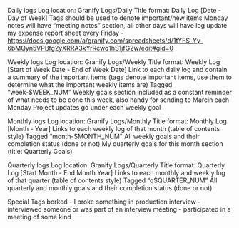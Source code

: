 Daily logs
Log location: Granify Logs/Daily
Title format: Daily Log [Date - Day of Week]
Tags should be used to denote important/new items
Monday notes will have “meeting notes” section, all other days will have log
update my expense report sheet every Friday - https://docs.google.com/a/granify.com/spreadsheets/d/1tYFS_Yy-6bMQyn5VPBfg2yXRRA3kYrRcwq1hS1jfG2w/edit#gid=0

Weekly logs
Log location: Granify Logs/Weekly
Title format: Weekly Log [Start of Week Date - End of Week Date]
Link to each daily log and contain a summary of the important items (tags denote important items, use them to determine what the important weekly items are)
Tagged “week-$WEEK_NUM”
Weekly goals section included as a constant reminder of what needs to be done this week, also handy for sending to Marcin each Monday
Project updates go under each weekly goal

Monthly logs
Log location: Granify Logs/Monthly
Title format: Monthly Log [Month - Year]
Links to each weekly log of that month (table of contents style)
Tagged “month-$MONTH_NUM"
All weekly goals and their completion status (done or not)
My quarterly goals for this month section (title: Quarterly Goals)

Quarterly logs
Log location: Granify Logs/Quarterly
Title format: Quarterly Log [Start Month - End Month Year]
Links to each monthly and weekly log of that quarter (table of contents style)
Tagged “q$QUARTER_NUM"
All quarterly and monthly goals and their completion status (done or not)

Special Tags
borked - I broke something in production
interview - interviewed someone or was part of an interview
meeting - participated in a meeting of some kind